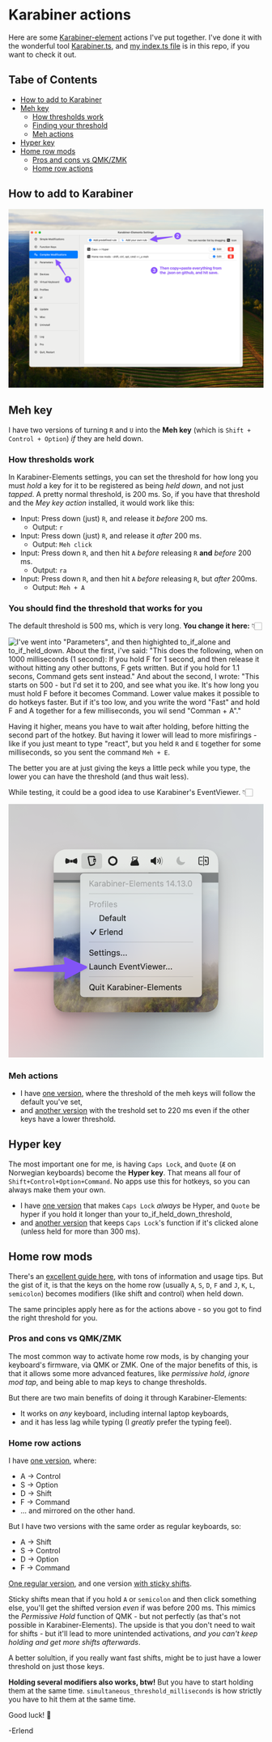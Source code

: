 # Karabiner actions

Here are some [Karabiner-element](https://karabiner-elements.pqrs.org/) actions I've put together.
I've done it with the wonderful tool [Karabiner.ts](https://github.com/evan-liu/karabiner.ts), and [my index.ts file](my-index.ts) is in this repo, if you want to check it out.

## Tabe of Contents

- [How to add to Karabiner](https://github.com/Erlendms/karabiner-actions?tab=readme-ov-file#how-to-add-to-karabiner)
- [Meh key](https://github.com/Erlendms/karabiner-actions?tab=readme-ov-file#meh-key)
  - [How thresholds work](https://github.com/Erlendms/karabiner-actions?tab=readme-ov-file#how-thresholds-work)
  - [Finding your threshold](https://github.com/Erlendms/karabiner-actions?tab=readme-ov-file#you-should-find-the-threshold-that-works-for-you)
  - [Meh actions](https://github.com/Erlendms/karabiner-actions?tab=readme-ov-file#meh-actions)
- [Hyper key](https://github.com/Erlendms/karabiner-actions?tab=readme-ov-file#hyper-key)
- [Home row mods](https://github.com/Erlendms/karabiner-actions?tab=readme-ov-file#home-row-mods)
  - [Pros and cons vs QMK/ZMK](https://github.com/Erlendms/karabiner-actions?tab=readme-ov-file#pros-and-cons-vs-qmkzmk)
  - [Home row actions](https://github.com/Erlendms/karabiner-actions?tab=readme-ov-file#home-row-actions)

## How to add to Karabiner

![First click "Complex Modifications", then "Add your own rule". Then copy and paste everything from the .json files here, and hit save.](images/Karabiner-add-action.png)

## Meh key

I have two versions of turning `R` and `U` into the **Meh key** (which is `Shift + Control + Option`) _if_ they are held down.

### How thresholds work

In Karabiner-Elements settings, you can set the threshold for how long you must _hold_ a key for it to be registered as being _held down_, and not just _tapped_. A pretty normal threshold, is 200 ms. So, if you have that threshold and the _Mey key action_ installed, it would work like this:

- Input: Press down (just) `R`, and release it _before_ 200 ms.
  - Output: `r`
- Input: Press down (just) `R`, and release it _after_ 200 ms.
  - Output: `Meh click`
- Input: Press down `R`, and then hit `A` _before_ releasing `R` **and** _before_ 200 ms.
  - Output: `ra`
- Input: Press down `R`, and then hit `A` _before_ releasing `R`, but _after_ 200ms.
  - Output: `Meh + A`

### You should find the threshold that works for you

The default threshold is 500 ms, which is very long. **You change it here:** 👇🏻

![I've went into "Parameters", and then highighted to_if_alone and to_if_held_down. About the first, i've said: "This does the following, when on 1000 milliseconds (1 second): If you hold F for 1 second, and then release it without hitting any other buttons, F gets written. But if you hold for 1.1 secons, Command gets sent instead." And about the second, I wrote: "This starts on 500 - but I'd set it to 200, and see what you ike. It's how long you must hold F before it becomes Command. Lower value makes it possible to do hotkeys faster. But if it's too low, and you write the word "Fast" and hold F and A together for a few milliseconds, you wil send "Comman + A"." ](images/Karabiner-settings.png)

Having it higher, means you have to wait after holding, before hitting the second part of the hotkey. But having it lower will lead to more misfirings - like if you just meant to type "react", but you held `R` and `E` together for some milliseconds, so you sent the command `Meh + E`.

The better you are at just giving the keys a little peck while you type, the lower you can have the threshold (and thus wait less).

While testing, it could be a good idea to use Karabiner's EventViewer. 👇🏻

![Click Karabiner in the menu bar, then "Launch EventViewer".](images/Karabiner-eventviewer.png)

### Meh actions

- I have [one version](actions/r_u-meh.json), where the threshold of the meh keys will follow the default you've set,
- and [another version](actions/r_u-meh-220ms.json) with the treshold set to 220 ms even if the other keys have a lower threshold.

## Hyper key

The most important one for me, is having `Caps Lock`, and `Quote` (`Æ` on Norwegian keyboards) become the **Hyper key**. That means all four of `Shift+Control+Option+Command`. No apps use this for hotkeys, so you can always make them your own.

- I have [one version](actions/no-caps_quote-hyper.json) that makes `Caps Lock` _always_ be Hyper, and `Quote` be hyper if you hold it longer than your to_if_held_down_threshold,
- and [another version](actions/caps_quote-hyper.json) that keeps `Caps Lock`'s function if it's clicked alone (unless held for more than 300 ms).

## Home row mods

There's an [excellent guide here](https://precondition.github.io/home-row-mods), with tons of information and usage tips. But the gist of it, is that the keys on the home row (usually `A`, `S`, `D`, `F` and `J`, `K`, `L`, `semicolon`) becomes modifiers (like shift and control) when held down.

The same principles apply here as for the actions above - so you got to find the right threshold for you.

### Pros and cons vs QMK/ZMK

The most common way to activate home row mods, is by changing your keyboard's firmware, via QMK or ZMK. One of the major benefits of this, is that it allows some more advanced features, like _permissive hold_, _ignore mod tap_, and being able to map keys to change thresholds.

But there are two main benefits of doing it through Karabiner-Elements:

- It works on _any_ keyboard, including internal laptop keyboards,
- and it has less lag while typing (I _greatly_ prefer the typing feel).

### Home row actions

I have [one version](actions/home_row_mods-ct_o_s_c.json), where:

- A -> Control
- S -> Option
- D -> Shift
- F -> Command
- ... and mirrored on the other hand.

But I have two versions with the same order as regular keyboards, so:

- A -> Shift
- S -> Control
- D -> Option
- F -> Command

[One regular version](actions/home_row_mods-s-ct-o-c.json), and one version [with sticky shifts](actions/home_row_mods-s-ct-o-c.json).

Sticky shifts mean that if you hold `A` or `semicolon` and then click something else, you'll get the shifted version _even_ if was before 200 ms. This mimics the _Permissive Hold_ function of QMK - but not perfectly (as that's not possible in Karabiner-Elements). The upside is that you don't need to wait for shifts - but it'll lead to more unintended activations, _and you can't keep holding and get more shifts afterwards_.

A better solultion, if you really want fast shifts, might be to just have a lower threshold on just those keys.

**Holding several modifiers also works, btw!** But you have to start holding them at the same time. `simultaneous_threshold_milliseconds` is how strictly you have to hit them at the same time.

Good luck! 🤗

-Erlend
